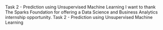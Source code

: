 Task 2 - Prediction using Unsupervised Machine Learning 
I want to thank The Sparks Foundation for offering a Data Science and Business Analytics internship opportunity.  Task 2 - Prediction using Unsupervised Machine Learning 
